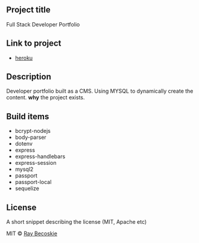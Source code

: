## Project title
Full Stack Developer Portfolio

## Link to project

- [heroku](https://becoskie-portfolio.herokuapp.com/)

## Description
Developer portfolio built as a CMS. Using MYSQL to dynamically create the content. **why** the project exists.


## Build items
- bcrypt-nodejs
- body-parser
- dotenv
- express
- express-handlebars
- express-session
- mysql2
- passport
- passport-local
- sequelize

## License
A short snippet describing the license (MIT, Apache etc)

MIT © [Ray Becoskie]()

